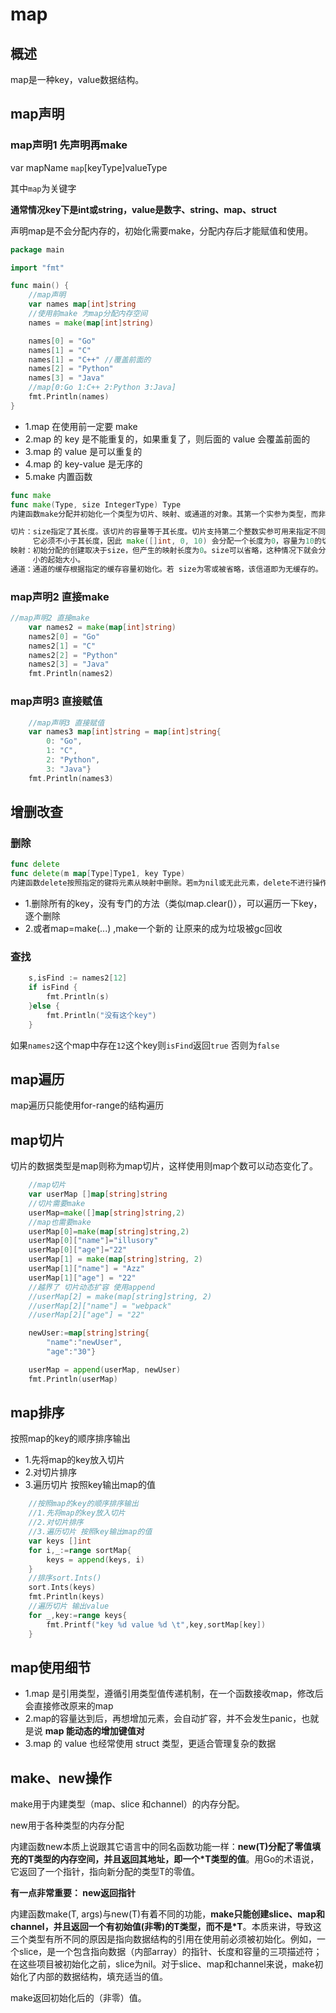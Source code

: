 # map

## 概述

map是一种key，value数据结构。

## map声明

### map声明1 先声明再make

var mapName `map`[keyType]valueType

其中`map`为关键字

**通常情况key下是int或string，value是数字、string、map、struct**

声明map是不会分配内存的，初始化需要make，分配内存后才能赋值和使用。

```go
package main

import "fmt"

func main() {
	//map声明
	var names map[int]string
	//使用前make 为map分配内存空间
	names = make(map[int]string)

	names[0] = "Go"
	names[1] = "C"
	names[1] = "C++" //覆盖前面的
	names[2] = "Python"
	names[3] = "Java"
	//map[0:Go 1:C++ 2:Python 3:Java]
	fmt.Println(names)
}
```

* 1.map 在使用前一定要 make
* 2.map 的 key 是不能重复的，如果重复了，则后面的 value 会覆盖前面的
* 3.map 的 value 是可以重复的
* 4.map 的 key-value 是无序的
* 5.make 内置函数

```go
func make
func make(Type, size IntegerType) Type
内建函数make分配并初始化一个类型为切片、映射、或通道的对象。其第一个实参为类型，而非值。make的返回类型与其参数相同，而非指向它的指针。其具体结果取决于具体的类型：

切片：size指定了其长度。该切片的容量等于其长度。切片支持第二个整数实参可用来指定不同的容量；
     它必须不小于其长度，因此 make([]int, 0, 10) 会分配一个长度为0，容量为10的切片。
映射：初始分配的创建取决于size，但产生的映射长度为0。size可以省略，这种情况下就会分配一个
     小的起始大小。
通道：通道的缓存根据指定的缓存容量初始化。若 size为零或被省略，该信道即为无缓存的。
```

### map声明2 直接make

```go
//map声明2 直接make
	var names2 = make(map[int]string)
	names2[0] = "Go"
	names2[1] = "C"
	names2[2] = "Python"
	names2[3] = "Java"
	fmt.Println(names2)
```

### map声明3 直接赋值

```go
	//map声明3 直接赋值
	var names3 map[int]string = map[int]string{
		0: "Go",
		1: "C",
		2: "Python",
		3: "Java"}
	fmt.Println(names3)
```

## 增删改查

### 删除

```go
func delete
func delete(m map[Type]Type1, key Type)
内建函数delete按照指定的键将元素从映射中删除。若m为nil或无此元素，delete不进行操作,也不会报错
```

* 1.删除所有的key，没有专门的方法（类似map.clear()），可以遍历一下key，逐个删除
* 2.或者map=make(...) ,make一个新的 让原来的成为垃圾被gc回收

### 查找

```go
	s,isFind := names2[12]
	if isFind {
		fmt.Println(s)
	}else {
		fmt.Println("没有这个key")
	}
```

如果`names2`这个map中存在`12`这个key则`isFind`返回`true` 否则为`false`

## map遍历

map遍历只能使用for-range的结构遍历



## map切片

切片的数据类型是map则称为map切片，这样使用则map个数可以动态变化了。

```go
	//map切片
	var userMap []map[string]string
	//切片需要make
	userMap=make([]map[string]string,2)
	//map也需要make
	userMap[0]=make(map[string]string,2)
	userMap[0]["name"]="illusory"
	userMap[0]["age"]="22"
	userMap[1] = make(map[string]string, 2)
	userMap[1]["name"] = "Azz"
	userMap[1]["age"] = "22"
	//越界了 切片动态扩容 使用append
	//userMap[2] = make(map[string]string, 2)
	//userMap[2]["name"] = "webpack"
	//userMap[2]["age"] = "22"

	newUser:=map[string]string{
		"name":"newUser",
		"age":"30"}

	userMap = append(userMap, newUser)
	fmt.Println(userMap)

```

## map排序

按照map的key的顺序排序输出

* 1.先将map的key放入切片
* 2.对切片排序
* 3.遍历切片 按照key输出map的值

	
```go
	//按照map的key的顺序排序输出
	//1.先将map的key放入切片
	//2.对切片排序
	//3.遍历切片 按照key输出map的值
	var keys []int
	for i,_:=range sortMap{
		keys = append(keys, i)
	}
	//排序sort.Ints()
	sort.Ints(keys)
	fmt.Println(keys)
	//遍历切片 输出value
	for _,key:=range keys{
		fmt.Printf("key %d value %d \t",key,sortMap[key])
	}
```

## map使用细节

* 1.map 是引用类型，遵循引用类型值传递机制，在一个函数接收map，修改后会直接修改原来的map
* 2.map的容量达到后，再想增加元素，会自动扩容，并不会发生panic，也就是说 **map 能动态的增加键值对**
* 3.map 的 value 也经常使用 struct 类型，更适合管理复杂的数据

## make、new操作

make用于内建类型（map、slice 和channel）的内存分配。

new用于各种类型的内存分配 

内建函数new本质上说跟其它语言中的同名函数功能一样：**new(T)分配了零值填充的T类型的内存空间，并且返回其地址，即一个*T类型的值**。用Go的术语说，它返回了一个指针，指向新分配的类型T的零值。

**有一点非常重要： new返回指针**

内建函数make(T, args)与new(T)有着不同的功能，**make只能创建slice、map和channel，并且返回一个有初始值(非零)的T类型，而不是*T**。本质来讲，导致这三个类型有所不同的原因是指向数据结构的引用在使用前必须被初始化。例如，一个slice，是一个包含指向数据（内部array）的指针、长度和容量的三项描述符；在这些项目被初始化之前，slice为nil。对于slice、map和channel来说，make初始化了内部的数据结构，填充适当的值。

make返回初始化后的（非零）值。

